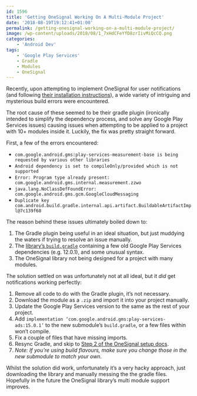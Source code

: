 ```yaml
---
id: 1596
title: 'Getting OneSignal Working On A Multi-Module Project'
date: '2018-08-19T19:12:41+01:00'
permalink: /getting-onesignal-working-on-a-multi-module-project/
image: /wp-content/uploads/2018/08/1_7xHdCFeYfD8zrIivMiQcCQ.png
categories:
    - 'Android Dev'
tags:
    - 'Google Play Services'
    - Gradle
    - Modules
    - OneSignal
---
```


Recently, upon attempting to implement OneSignal for user notifications (and following [their installation instructions](https://documentation.onesignal.com/docs/android-sdk-setup)), a wide variety of intriguing and mysterious build errors were encountered.

The root cause of these seemed to be their gradle plugin (ironically intended to simplify the dependency process, and solve any Google Play Services issues) causing issues when attempting to be applied to a project with 10+ modules inside it. Luckily, the fix was pretty straight forward.

First, a few of the errors encountered:

- `com.google.android.gms:play-services-measurement-base is being requested by various other libraries`
- `Android dependency is set to compileOnly/provided which is not supported`
- `Error: Program type already present: com.google.android.gms.internal.measurement.zzwo`
- `java.lang.NoClassDefFoundError: com.google.android.gms.gcm.GoogleCloudMessaging`
- `Duplicate key com.android.build.gradle.internal.api.artifact.BuildableArtifactImpl@7c139f68`

The reason behind these issues ultimately boiled down to:

1. The Gradle plugin being useful in an ideal situation, but just muddying the waters if trying to resolve an issue manually.
2. The [library’s `build.gradle`](https://github.com/OneSignal/OneSignal-Android-SDK/blob/master/OneSignalSDK/onesignal/build.gradle) containing a few old Google Play Services dependencies (e.g. 12.0.1), and some unusual syntax.
3. The OneSignal library not being designed for a project with many modules.

The solution settled on was unfortunately not at all ideal, but it *did* get notifications working perfectly:

1. Remove all code to do with the Gradle plugin, it’s not necessary.
2. Download the module as a `.zip` and import it into your project manually.
3. Update the Google Play Services version to the same as the rest of your project.
4. Add `implementation ‘com.google.android.gms:play-services-ads:15.0.1’` to the new submodule’s `build.gradle`, or a few files within won’t compile.
5. Fix a couple of files that have missing imports.
6. Resync Gradle, and skip to [Step 2 of the OneSignal setup docs](https://documentation.onesignal.com/docs/android-sdk-setup).
7. *Note: If you’re using build flavours, make sure you change those in the new submodule to match your own.*

Whilst the solution did work, unfortunately it’s a very hacky approach, just downloading the library and manually messing the the gradle files. Hopefully in the future the OneSignal library’s multi module support improves.